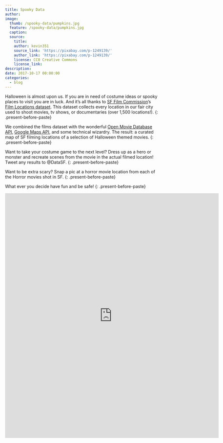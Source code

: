 ```yaml
---
title: Spooky Data
author:
image:
  thumb: /spooky-data/pumpkins.jpg
  feature: /spooky-data/pumpkins.jpg
  caption:
  source:
    title:
    author: kevin351
    source_link: 'https://pixabay.com/p-1249139/'
    author_link: 'https://pixabay.com/p-1249139/'
    license: CC0 Creative Commons
    license_link:
description:
date: 2017-10-17 00:00:00
categories:
  - blog
---
```



Halloween is almost upon us. If you are in need of costume ideas or spooky places to visit you are in luck. And it’s all thanks to [SF Film Commission](http://filmsf.org/)’s [Film Locations dataset](https://data.sfgov.org/Culture-and-Recreation/Film-Locations-in-San-Francisco/yitu-d5am). This dataset collects every location in our fair city used to shoot movies, tv shows, or documentaries (over 1,500 locations!).
{: .present-before-paste}

We combined the films dataset with the wonderful [Open Movie Database API](http://www.omdbapi.com/), [Google Maps API](https://developers.google.com/maps/), and some technical wizardry. The result: a curated map of SF filming locations of a selection of Halloween themed movies.
{: .present-before-paste}

Want to take your costume game to the next level? Dress up as a hero or monster and recreate scenes from the movie in the actual filmed location! Tweet any results to @DataSF.
{: .present-before-paste}

Want to be extra scary? Snap a pic at a horror movie location from each of the Horror movies shot in SF.
{: .present-before-paste}

What ever you decide have fun and be safe!
{: .present-before-paste}

<embed style="width:700px;
 height: 800px;" src="http://datasf.org/SF-Halloween-Movie-Map/" />